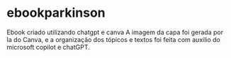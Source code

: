 # ebookparkinson
Ebook criado utilizando chatgpt e canva
A imagem da capa foi gerada por Ia do Canva, e a organização dos tópicos e textos foi feita com auxilio do microsoft copilot e chatGPT.
